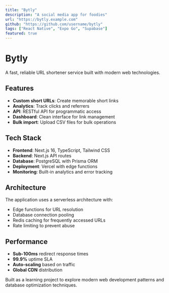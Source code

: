 ```yaml
---
title: "Bytly"
description: "A social media app for foodies"
url: "https://bytly.example.com"
github: "https://github.com/username/bytly"
tags: ["React Native", "Expo Go", "Supabase"]
featured: true
---
```


# Bytly

A fast, reliable URL shortener service built with modern web technologies.

## Features

- **Custom short URLs**: Create memorable short links
- **Analytics**: Track clicks and referrers
- **API**: RESTful API for programmatic access
- **Dashboard**: Clean interface for link management
- **Bulk import**: Upload CSV files for bulk operations

## Tech Stack

- **Frontend**: Next.js 16, TypeScript, Tailwind CSS
- **Backend**: Next.js API routes
- **Database**: PostgreSQL with Prisma ORM
- **Deployment**: Vercel with edge functions
- **Monitoring**: Built-in analytics and error tracking

## Architecture

The application uses a serverless architecture with:

- Edge functions for URL resolution
- Database connection pooling
- Redis caching for frequently accessed URLs
- Rate limiting to prevent abuse

## Performance

- **Sub-100ms** redirect response times
- **99.9%** uptime SLA
- **Auto-scaling** based on traffic
- **Global CDN** distribution

Built as a learning project to explore modern web development patterns and database optimization techniques.
